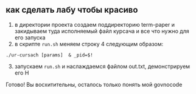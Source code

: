 ## как сделать лабу чтобы красиво
1. в директории проекта создаем поддиректорию term-paper и закидываем туда исполняемый файл курсача и все что нужно для его запуска
2. в скрипте ```run.sh``` меняем строку 4 следующим образом:
```
./ur-cursach [params]  & _pid=$!
```
3. запускаем ```run.sh``` и наслаждаемся файлом out.txt, демонстрируем его Н  


Готово! Вы восхитительны, осталось только понять мой govnocode